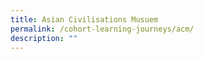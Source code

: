 ```yaml
---
title: Asian Civilisations Musuem
permalink: /cohort-learning-journeys/acm/
description: ""
---
```

